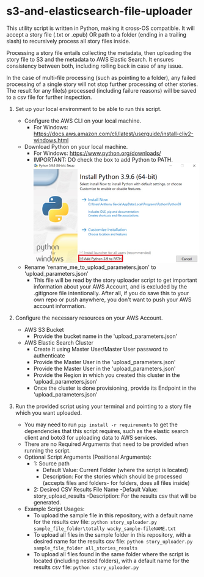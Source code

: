 # s3-and-elasticsearch-file-uploader

This utility script is written in Python, making it cross-OS compatible. It will accept a story file (.txt or .epub) OR path to a folder (ending in a trailing slash) to recursively process all story files inside.

Processing a story file entails collecting the metadata, then uploading the story file to S3 and the metadata to AWS Elastic Search. It ensures consistency between both, including rolling back in case of any issue.

In the case of multi-file processing (such as pointing to a folder), any failed processing of a single story will not stop further processing of other stories. The result for any file(s) processed (including failure reasons) will be saved to a csv file for further inspection.

1. Set up your local environment to be able to run this script.
    - Configure the AWS CLI on your local machine.
        - For Windows: https://docs.aws.amazon.com/cli/latest/userguide/install-cliv2-windows.html
    - Download Python on your local machine.
        - For Windows: https://www.python.org/downloads/
        - IMPORTANT: DO check the box to add Python to PATH.
                ![Alt text](check-add-to-path.jpg?raw=true "Check 'Add Python to PATH' during Python Installation.")
    - Rename 'rename_me_to_upload_parameters.json' to 'upload_parameters.json'
        - This file will be read by the story uploader script to get important information about your AWS Account, and is excluded by the .gitignore file intentionally. After all, if you do save this to your own repo or push anywhere, you don't want to push your AWS account information.

2. Configure the necessary resources on your AWS Account.
    - AWS S3 Bucket
        - Provide the bucket name in the 'upload_parameters.json'
    - AWS Elastic Search Cluster
        - Create it using Master User/Master User password to authenticate
        - Provide the Master User in the 'upload_parameters.json'
        - Provide the Master User in the 'upload_parameters.json'
        - Provide the Region in which you created this cluster in the 'upload_parameters.json'
        - Once the cluster is done provisioning, provide its Endpoint in the 'upload_parameters.json'


3. Run the provided script using your terminal and pointing to a story file which you want uploaded.
    - You may need to run `pip install -r requirements` to get the dependencies that this script requires, such as the elastic search client and boto3 for uploading data to AWS services.
    - There are no Required Arguments that need to be provided when running the script.
    - Optional Script Arguments (Positional Arguments):
        - 1: Source path
            - Default Value: Current Folder (where the script is located)
            - Description: For the stories which should be processed (accepts files and folders- for folders, does all files inside)
        - 2: Desired CSV Results File Name
            -Default Value: story_upload_results
            -Description: For the results csv that will be generated.
    - Example Script Usages:
        - To upload the sample file in this repository, with a default name for the results csv file:
        `python story_uploader.py sample_file_folder\totally wacky_sample-fileNAME.txt`
        - To upload all files in the sample folder in this repository, with a desired name for the results csv file:
        `python story_uploader.py sample_file_folder all_stories_results`
        - To upload all files found in the same folder where the script is located (including nested folders), with a default name for the results csv file:
        `python story_uploader.py`




